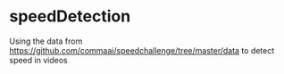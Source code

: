 # speedDetection

Using the data from https://github.com/commaai/speedchallenge/tree/master/data to detect speed in videos
